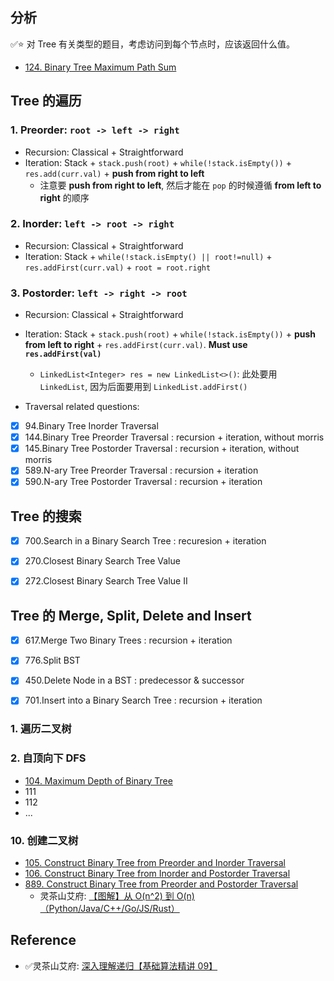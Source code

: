 ## 分析
✅⭐ 对 Tree 有关类型的题目，考虑访问到每个节点时，应该返回什么值。
* [124. Binary Tree Maximum Path Sum](https://leetcode.com/problems/binary-tree-maximum-path-sum/)

## Tree 的遍历
### 1. **Preorder**: `root -> left -> right`
* Recursion: Classical + Straightforward
* Iteration: Stack + `stack.push(root)` + `while(!stack.isEmpty())` + `res.add(curr.val)` + **push from right to left**
    * 注意要 **push from right to left**, 然后才能在 `pop` 的时候遵循 **from left to right** 的顺序

### 2. **Inorder**: `left -> root -> right`
* Recursion: Classical + Straightforward
* Iteration: Stack + `while(!stack.isEmpty() || root!=null)` + `res.addFirst(curr.val)` + `root = root.right`

### 3. **Postorder**: `left -> right -> root`
* Recursion: Classical + Straightforward
* Iteration: Stack + `stack.push(root)` + `while(!stack.isEmpty())` + **push from left to right** + `res.addFirst(curr.val)`. **Must use `res.addFirst(val)`**
    * `LinkedList<Integer> res = new LinkedList<>()`: 此处要用 `LinkedList`, 因为后面要用到 `LinkedList.addFirst()`

* Traversal related questions:
- [x] 94.Binary Tree Inorder Traversal
- [x] 144.Binary Tree Preorder Traversal    : recursion + iteration, without morris
- [x] 145.Binary Tree Postorder Traversal   : recursion + iteration, without morris
- [x] 589.N-ary Tree Preorder Traversal     : recursion + iteration
- [x] 590.N-ary Tree Postorder Traversal    : recursion + iteration

## Tree 的搜索
- [x] 700.Search in a Binary Search Tree    : recuresion + iteration
- [x] 270.Closest Binary Search Tree Value
- [x] 272.Closest Binary Search Tree Value II


## Tree 的 Merge, Split, Delete and Insert
- [x] 617.Merge Two Binary Trees    : recursion + iteration
- [x] 776.Split BST
- [x] 450.Delete Node in a BST      : predecessor & successor
- [x] 701.Insert into a Binary Search Tree  : recursion + iteration


### 1. 遍历二叉树
### 2. 自顶向下 DFS
* [104. Maximum Depth of Binary Tree](https://leetcode.com/problems/maximum-depth-of-binary-tree/)
* 111
* 112
* ...


### 10. 创建二叉树
* [105. Construct Binary Tree from Preorder and Inorder Traversal](https://leetcode.com/problems/construct-binary-tree-from-preorder-and-inorder-traversal/)
* [106. Construct Binary Tree from Inorder and Postorder Traversal](https://leetcode.com/problems/construct-binary-tree-from-inorder-and-postorder-traversal/)
* [889. Construct Binary Tree from Preorder and Postorder Traversal](https://leetcode.com/problems/construct-binary-tree-from-preorder-and-postorder-traversal/)
  * 灵茶山艾府: [【图解】从 O(n^2) 到 O(n)（Python/Java/C++/Go/JS/Rust）](https://leetcode.cn/problems/construct-binary-tree-from-preorder-and-inorder-traversal/solutions/2646359/tu-jie-cong-on2-dao-onpythonjavacgojsrus-aob8/)


## Reference
* ✅灵茶山艾府: [深入理解递归【基础算法精讲 09】](https://leetcode.cn/problems/construct-binary-tree-from-inorder-and-postorder-traversal/solutions/2647794/tu-jie-cong-on2-dao-onpythonjavacgojsrus-w8ny/)
